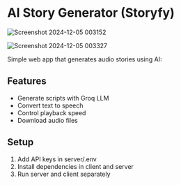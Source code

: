 ﻿
# AI Story Generator (Storyfy)
![Screenshot 2024-12-05 003152](https://github.com/user-attachments/assets/32298570-365f-4ea8-9547-c8112cd25c86)

![Screenshot 2024-12-05 003327](https://github.com/user-attachments/assets/613f328a-416a-4d9f-874e-ff772ddb7459)



Simple web app that generates audio stories using AI:

## Features

- Generate scripts with Groq LLM
- Convert text to speech
- Control playback speed
- Download audio files

## Setup

1. Add API keys in server/.env
2. Install dependencies in client and server
3. Run server and client separately
